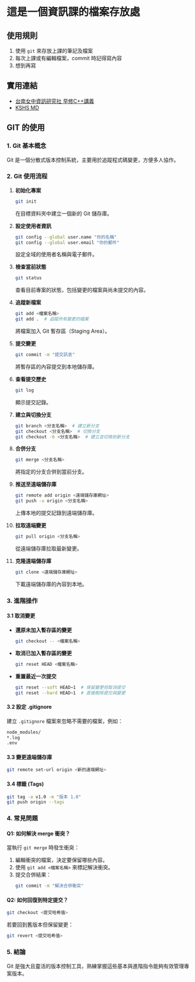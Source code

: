 

# 這是一個資訊課的檔案存放處

## 使用規則
1. 使用 `git` 來存放上課的筆記及檔案
2. 每次上課或有編輯檔案，commit 時記得寫內容
3. 想到再寫

## 實用連結
* [台南女中資訊研究社 早修C++講義](https://hackmd.io/@Tamilala/TngsCppCourse/%2F%40Tamilala%2Fcpp_cover)
* [KSHS MD](https://class.kshs.kh.edu.tw/)

## GIT 的使用 

### 1. Git 基本概念
Git 是一個分散式版本控制系統，主要用於追蹤程式碼變更，方便多人協作。

### 2. Git 使用流程

1. **初始化專案**
   ```sh
   git init
   ```
   在目標資料夾中建立一個新的 Git 儲存庫。

2. **設定使用者資訊**
   ```sh
   git config --global user.name "你的名稱"
   git config --global user.email "你的郵件"
   ```
   設定全域的使用者名稱與電子郵件。

3. **檢查當前狀態**
   ```sh
   git status
   ```
   查看目前專案的狀態，包括變更的檔案與尚未提交的內容。

4. **追蹤新檔案**
   ```sh
   git add <檔案名稱>
   git add .  # 追蹤所有變更的檔案
   ```
   將檔案加入 Git 暫存區（Staging Area）。

5. **提交變更**
   ```sh
   git commit -m "提交訊息"
   ```
   將暫存區的內容提交到本地儲存庫。

6. **查看提交歷史**
   ```sh
   git log
   ```
   顯示提交記錄。

7. **建立與切換分支**
   ```sh
   git branch <分支名稱>  # 建立新分支
   git checkout <分支名稱>  # 切換分支
   git checkout -b <分支名稱>  # 建立並切換到新分支
   ```

8. **合併分支**
   ```sh
   git merge <分支名稱>
   ```
   將指定的分支合併到當前分支。

9. **推送至遠端儲存庫**
   ```sh
   git remote add origin <遠端儲存庫網址>
   git push -u origin <分支名稱>
   ```
   上傳本地的提交記錄到遠端儲存庫。

10. **拉取遠端變更**
    ```sh
    git pull origin <分支名稱>
    ```
    從遠端儲存庫拉取最新變更。

11. **克隆遠端儲存庫**
    ```sh
    git clone <遠端儲存庫網址>
    ```
    下載遠端儲存庫的內容到本地。

### 3. 進階操作

#### 3.1 取消變更
- **還原未加入暫存區的變更**
  ```sh
  git checkout -- <檔案名稱>
  ```
- **取消已加入暫存區的變更**
  ```sh
  git reset HEAD <檔案名稱>
  ```
- **重置最近一次提交**
  ```sh
  git reset --soft HEAD~1  # 保留變更但取消提交
  git reset --hard HEAD~1  # 直接刪除提交與變更
  ```

#### 3.2 設定 .gitignore
建立 `.gitignore` 檔案來忽略不需要的檔案，例如：
```txt
node_modules/
*.log
.env
```

#### 3.3 變更遠端儲存庫
```sh
git remote set-url origin <新的遠端網址>
```

#### 3.4 標籤 (Tags)
```sh
git tag -a v1.0 -m "版本 1.0"
git push origin --tags
```

### 4. 常見問題
#### Q1: 如何解決 merge 衝突？
當執行 `git merge` 時發生衝突：
1. 編輯衝突的檔案，決定要保留哪些內容。
2. 使用 `git add <檔案名稱>` 來標記解決衝突。
3. 提交合併結果：
   ```sh
   git commit -m "解決合併衝突"
   ```

#### Q2: 如何回復到特定提交？
```sh
git checkout <提交哈希值>
```
若要回到舊版本但保留變更：
```sh
git revert <提交哈希值>
```

### 5. 結論
Git 是強大且靈活的版本控制工具，熟練掌握這些基本與進階指令能夠有效管理專案版本。

</details>
